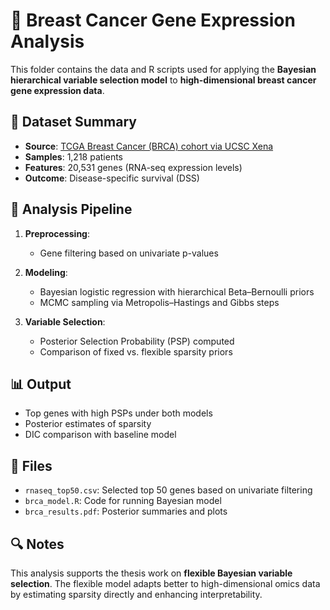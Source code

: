 # 🧬 Breast Cancer Gene Expression Analysis

This folder contains the data and R scripts used for applying the **Bayesian hierarchical variable selection model** to **high-dimensional breast cancer gene expression data**.

## 📑 Dataset Summary

- **Source**: [TCGA Breast Cancer (BRCA) cohort via UCSC Xena](https://xenabrowser.net/datapages/?cohort=TCGA\%20Breast\%20Cancer\%20(BRCA)\&removeHub=https\%3A\%2F\%2Fxena.treehouse.gi.ucsc.edu\%3A443)
- **Samples**: 1,218 patients
- **Features**: 20,531 genes (RNA-seq expression levels)
- **Outcome**: Disease-specific survival (DSS)

## 🧪 Analysis Pipeline

1. **Preprocessing**:
   - Gene filtering based on univariate p-values

2. **Modeling**:
   - Bayesian logistic regression with hierarchical Beta–Bernoulli priors
   - MCMC sampling via Metropolis–Hastings and Gibbs steps

3. **Variable Selection**:
   - Posterior Selection Probability (PSP) computed
   - Comparison of fixed vs. flexible sparsity priors

## 📊 Output

- Top genes with high PSPs under both models
- Posterior estimates of sparsity
- DIC comparison with baseline model

## 📁 Files

- `rnaseq_top50.csv`: Selected top 50 genes based on univariate filtering
- `brca_model.R`: Code for running Bayesian model
- `brca_results.pdf`: Posterior summaries and plots

## 🔍 Notes

This analysis supports the thesis work on **flexible Bayesian variable selection**. The flexible model adapts better to high-dimensional omics data by estimating sparsity directly and enhancing interpretability.

